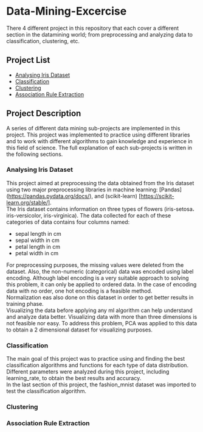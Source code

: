 # Data-Mining-Excercise
There 4 different project in this repository that each cover a different section in the datamining world; from preprocessing and analyzing data to classification, clustering, etc.
## Project List
- [Analysing Iris Dataset](https://github.com/mahvash-siavashpour/Data-Mining-Excercise/tree/main/Analyse_Iris_Dataset)
- [Classification](https://github.com/mahvash-siavashpour/Data-Mining-Excercise/tree/main/AssociationRuleExtraction)
- [Clustering](https://github.com/mahvash-siavashpour/Data-Mining-Excercise/tree/main/Classification)
- [Association Rule Extraction](https://github.com/mahvash-siavashpour/Data-Mining-Excercise/tree/main/Clustering)
## Project Description
A series of different data mining sub-projects are implemented in this project. This project was implemented to practice using different libraries and to work with different algorithms to gain knowledge and experience in this field of science. The full explanation of each sub-projects is written in the following sections.
### Analysing Iris Dataset
This project aimed at preprocessing the data obtained from the Iris dataset using two major preprocessing libraries in machine learning: [Pandas] (https://pandas.pydata.org/docs/), and (scikit-learn) [https://scikit-learn.org/stable/]. <br>
The Iris dataset contains information on three types of flowers (iris-setosa، iris-versicolor, iris-virginica). The data collected for each of these categories of data contains four columns named: <br>
- sepal length in cm <br>
- sepal width in cm <br>
- petal length in cm <br>
- petal width in cm <br>

For preprocessing purposes, the missing values were deleted from the dataset. Also, the non-numeric (categorical) data was encoded using label encoding. Although label encoding is a very suitable approach to solving this problem, it can only be applied to ordered data. In the case of encoding data with no order, one hot encoding is a feasible method.<br> 
Normalization eas also done on this dataset in order to get better results in training phase. <br>
Visualizing the data before applying any ml algorithm can help understand and analyze data better. Visualizing data with more than three dimensions is not feasible nor easy. To address this problem, PCA was applied to this data to obtain a 2 dimensional dataset for visualizing purposes.<br>
### Classification
The main goal of this project was to practice using and finding the best classification algorithms and functions for each type of data distribution. Different parameters were analyzed during this project, including learning_rate, to obtain the best results and accuracy. <br>
In the last section of this project, the fashion_mnist dataset was imported to test the classification algorithm.
### Clustering
### Association Rule Extraction
